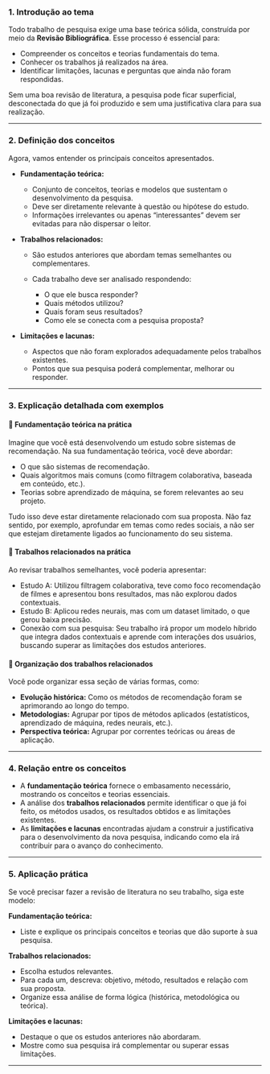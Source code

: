 ### **1. Introdução ao tema**

Todo trabalho de pesquisa exige uma base teórica sólida, construída por meio da **Revisão Bibliográfica**. Esse processo é essencial para:

* Compreender os conceitos e teorias fundamentais do tema.
* Conhecer os trabalhos já realizados na área.
* Identificar limitações, lacunas e perguntas que ainda não foram respondidas.

Sem uma boa revisão de literatura, a pesquisa pode ficar superficial, desconectada do que já foi produzido e sem uma justificativa clara para sua realização.

---

### **2. Definição dos conceitos**

Agora, vamos entender os principais conceitos apresentados.

* **Fundamentação teórica:**

  * Conjunto de conceitos, teorias e modelos que sustentam o desenvolvimento da pesquisa.
  * Deve ser diretamente relevante à questão ou hipótese do estudo.
  * Informações irrelevantes ou apenas “interessantes” devem ser evitadas para não dispersar o leitor.

* **Trabalhos relacionados:**

  * São estudos anteriores que abordam temas semelhantes ou complementares.
  * Cada trabalho deve ser analisado respondendo:

    * O que ele busca responder?
    * Quais métodos utilizou?
    * Quais foram seus resultados?
    * Como ele se conecta com a pesquisa proposta?

* **Limitações e lacunas:**

  * Aspectos que não foram explorados adequadamente pelos trabalhos existentes.
  * Pontos que sua pesquisa poderá complementar, melhorar ou responder.

---

### **3. Explicação detalhada com exemplos**

#### 📌 **Fundamentação teórica na prática**

Imagine que você está desenvolvendo um estudo sobre sistemas de recomendação. Na sua fundamentação teórica, você deve abordar:

* O que são sistemas de recomendação.
* Quais algoritmos mais comuns (como filtragem colaborativa, baseada em conteúdo, etc.).
* Teorias sobre aprendizado de máquina, se forem relevantes ao seu projeto.

Tudo isso deve estar diretamente relacionado com sua proposta. Não faz sentido, por exemplo, aprofundar em temas como redes sociais, a não ser que estejam diretamente ligados ao funcionamento do seu sistema.

#### 📌 **Trabalhos relacionados na prática**

Ao revisar trabalhos semelhantes, você poderia apresentar:

* Estudo A: Utilizou filtragem colaborativa, teve como foco recomendação de filmes e apresentou bons resultados, mas não explorou dados contextuais.
* Estudo B: Aplicou redes neurais, mas com um dataset limitado, o que gerou baixa precisão.
* Conexão com sua pesquisa: Seu trabalho irá propor um modelo híbrido que integra dados contextuais e aprende com interações dos usuários, buscando superar as limitações dos estudos anteriores.

#### 📌 **Organização dos trabalhos relacionados**

Você pode organizar essa seção de várias formas, como:

* **Evolução histórica:** Como os métodos de recomendação foram se aprimorando ao longo do tempo.
* **Metodologias:** Agrupar por tipos de métodos aplicados (estatísticos, aprendizado de máquina, redes neurais, etc.).
* **Perspectiva teórica:** Agrupar por correntes teóricas ou áreas de aplicação.

---

### **4. Relação entre os conceitos**

* A **fundamentação teórica** fornece o embasamento necessário, mostrando os conceitos e teorias essenciais.
* A análise dos **trabalhos relacionados** permite identificar o que já foi feito, os métodos usados, os resultados obtidos e as limitações existentes.
* As **limitações e lacunas** encontradas ajudam a construir a justificativa para o desenvolvimento da nova pesquisa, indicando como ela irá contribuir para o avanço do conhecimento.

---

### **5. Aplicação prática**

Se você precisar fazer a revisão de literatura no seu trabalho, siga este modelo:

**Fundamentação teórica:**

* Liste e explique os principais conceitos e teorias que dão suporte à sua pesquisa.

**Trabalhos relacionados:**

* Escolha estudos relevantes.
* Para cada um, descreva: objetivo, método, resultados e relação com sua proposta.
* Organize essa análise de forma lógica (histórica, metodológica ou teórica).

**Limitações e lacunas:**

* Destaque o que os estudos anteriores não abordaram.
* Mostre como sua pesquisa irá complementar ou superar essas limitações.

---

